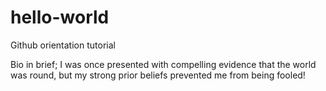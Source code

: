 # hello-world
Github orientation tutorial

Bio in brief; I was once presented with compelling evidence that the world was round, but my strong prior beliefs prevented me from being fooled! 
